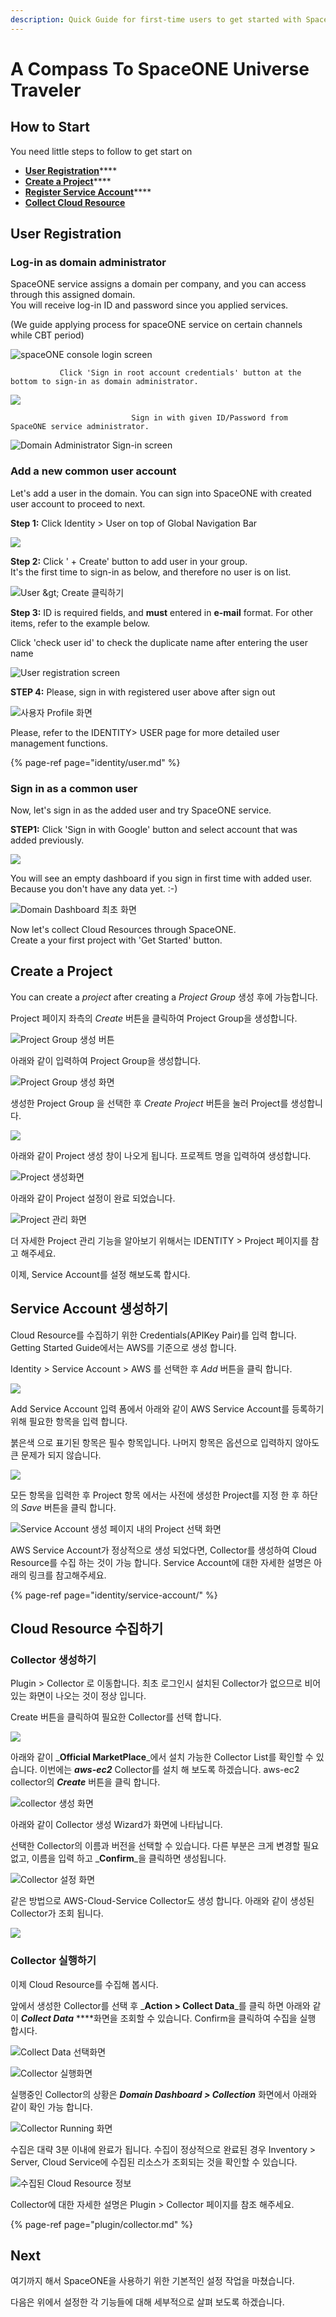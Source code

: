```yaml
---
description: Quick Guide for first-time users to get started with SpaceONE.
---
```


# A Compass To SpaceONE Universe Traveler

## How to Start  <a id="overview"></a>

You need little steps to follow to get start on 

* [**User Registr**](getting-started-2.md#adding-user)[**ation**](getting-started-2.md#adding-user)\*\*\*\*
* [**Create a Project**](getting-started-2.md#creating-project)\*\*\*\*
* [**Register Service Account**](getting-started-2.md#creating-service-account)\*\*\*\*
* [**Collect Cloud Resource** ](getting-started-2.md#discovering-cloud-resource)

## User Registration <a id="adding-user"></a>

### Log-in as domain administrator

SpaceONE service assigns a domain per company, and you can access through this assigned domain.  
You will receive log-in ID and password since you applied services.

\(We guide applying process for spaceONE service on certain channels while CBT period\)

![spaceONE console login screen](.gitbook/assets/2020-07-31-3.42.25.png)

               Click 'Sign in root account credentials' button at the bottom to sign-in as domain administrator.

![](.gitbook/assets/2020-07-31-3.43.11.png)

                               Sign in with given ID/Password from SpaceONE service administrator. 

![Domain Administrator Sign-in screen](.gitbook/assets/2020-07-31-3.44.00.png)

### Add a new common user account

Let's add a user in the domain. You can sign into SpaceONE with created user account to proceed to next.

**Step 1:** Click Identity &gt; User on top of Global Navigation Bar

![](.gitbook/assets/2020-07-31-3.46.38.png)

  
**Step 2:** Click ' + Create'  button to add user in your group.   
It's the first time to sign-in as  below, and therefore no user is on list.

![User &amp;gt; Create &#xD074;&#xB9AD;&#xD558;&#xAE30;](.gitbook/assets/2020-07-31-3.48.11.png)

**Step 3:** ID is required fields, and **must** entered in **e-mail** format. For other items, refer to the example below.

Click 'check user id' to check the duplicate name after entering the user name

![User registration screen](.gitbook/assets/2020-07-31-3.50.40.png)

**STEP 4:** Please, sign in with registered user above after sign out 

![&#xC0AC;&#xC6A9;&#xC790; Profile &#xD654;&#xBA74;](.gitbook/assets/2020-07-31-3.52.50.png)

Please, refer to the IDENTITY&gt; USER page for more detailed user management functions.

{% page-ref page="identity/user.md" %}



### Sign in as a common user

Now, let's sign in as the added user and try SpaceONE service.   
  
**STEP1:** Click 'Sign in with Google' button and select account that was added previously.

![](.gitbook/assets/2020-08-03-11.07.25.png)

You will see an empty dashboard if you sign in first time with added user. Because you don't have any data yet. :-\)

![Domain Dashboard &#xCD5C;&#xCD08; &#xD654;&#xBA74;](.gitbook/assets/2020-08-03-11.12.14.png)

Now let's collect Cloud Resources through SpaceONE.   
Create a your first project with 'Get Started' button.

## Create a Project   <a id="creating-project"></a>

You can create a _project_ after creating a _Project Group_ 생성 후에 가능합니다. 

Project 페이지 좌측의 _Create_ 버튼을 클릭하여 Project Group을 생성합니다. 

![Project Group &#xC0DD;&#xC131; &#xBC84;&#xD2BC;](.gitbook/assets/2020-08-03-11.18.38.png)

아래와 같이 입력하여 Project Group을 생성합니다.

![Project Group &#xC0DD;&#xC131; &#xD654;&#xBA74;](.gitbook/assets/2020-08-03-11.20.02.png)

생성한 Project Group 을 선택한 후 _Create Project_ 버튼을 눌러 Project를 생성합니다. 

![](.gitbook/assets/2020-08-03-11.31.43.png)

아래와 같이 Project 생성 창이 나오게 됩니다. 프로젝트 명을 입력하여 생성합니다. 

![Project &#xC0DD;&#xC131;&#xD654;&#xBA74;](.gitbook/assets/2020-08-03-11.33.06.png)

아래와 같이 Project 설정이 완료 되었습니다. 

![Project &#xAD00;&#xB9AC; &#xD654;&#xBA74;](.gitbook/assets/2020-08-03-11.37.38.png)

더 자세한 Project 관리 기능을 알아보기 위해서는 IDENTITY &gt; Project 페이지를 참고 해주세요.

이제, Service Account를 설정 해보도록 합시다. 



## Service Account 생성하기 <a id="creating-service-account"></a>

Cloud Resource를 수집하기 위한 Credentials\(APIKey Pair\)를 입력 합니다. Getting Started Guide에서는 AWS를 기준으로 생성 합니다. 

Identity &gt; Service Account &gt; AWS 를 선택한 후 _Add_ 버튼을 클릭 합니다. 

![](.gitbook/assets/2020-08-03-3.39.10.png)

Add Service Account 입력 폼에서 아래와 같이 AWS Service Account를 등록하기 위해 필요한 항목을 입력 합니다. 

붉은색 으로 표기된 항목은 필수 항목입니다. 나머지 항목은 옵션으로 입력하지 않아도 큰 문제가 되지 않습니다. 

![](.gitbook/assets/2020-08-03-3.50.06.png)

 모든 항목을 입력한 후 Project 항목 에서는 사전에 생성한 Project를 지정 한 후 하단의 _Save_ 버튼을 클릭 합니다. 

![Service Account &#xC0DD;&#xC131; &#xD398;&#xC774;&#xC9C0; &#xB0B4;&#xC758; Project &#xC120;&#xD0DD; &#xD654;&#xBA74;](.gitbook/assets/2020-08-03-3.47.38.png)

AWS Service Account가 정상적으로 생성 되었다면, Collector를 생성하여 Cloud Resource를 수집 하는 것이 가능 합니다. Service Account에 대한 자세한 설명은 아래의 링크를 참고해주세요.  

{% page-ref page="identity/service-account/" %}



## Cloud Resource 수집하기 <a id="discovering-cloud-resource"></a>

### Collector 생성하기

Plugin &gt; Collector 로 이동합니다. 최초 로그인시 설치된 Collector가 없으므로 비어있는 화면이 나오는 것이 정상 입니다. 

Create 버튼을 클릭하여 필요한 Collector를 선택 합니다. 

![](.gitbook/assets/2020-08-03-4.18.54.png)

아래와 같이 _**Official MarketPlace**_에서 설치 가능한 Collector List를 확인할 수 있습니다. 이번에는 _**aws-ec2**_ Collector를 설치 해 보도록 하겠습니다. aws-ec2 collector의 _**Create**_ 버튼을 클릭 합니다. 

![collector &#xC0DD;&#xC131; &#xD654;&#xBA74;](.gitbook/assets/2020-08-03-4.19.39.png)

아래와 같이 Collector 생성 Wizard가 화면에 나타납니다. 

선택한 Collector의 이름과 버전을 선택할 수 있습니다. 다른 부분은 크게 변경할 필요 없고, 이름을 입력 하고 _**Confirm**_을 클릭하면 생성됩니다. 

![Collector &#xC124;&#xC815; &#xD654;&#xBA74;](.gitbook/assets/2020-08-03-4.22.39.png)

같은 방법으로 AWS-Cloud-Service Collector도 생성 합니다. 아래와 같이 생성된 Collector가 조회 됩니다. 

![](.gitbook/assets/2020-08-03-4.33.11.png)

### 

### Collector 실행하기 

이제 Cloud Resource를 수집해 봅시다. 

앞에서 생성한 Collector를 선택 후 _**Action &gt; Collect Data**_를 클릭 하면 아래와 같이 _**Collect Data**_ ****화면을 조회할 수 있습니다. Confirm을 클릭하여 수집을 실행 합시다. 

![Collect Data &#xC120;&#xD0DD;&#xD654;&#xBA74;](.gitbook/assets/2020-08-03-4.42.48.png)

![Collector &#xC2E4;&#xD589;&#xD654;&#xBA74;](.gitbook/assets/2020-08-03-4.41.59.png)

실행중인 Collector의 상황은 _**Domain Dashboard &gt; Collection**_ 화면에서 아래와 같이 확인 가능 합니다.  

![Collector Running &#xD654;&#xBA74;](.gitbook/assets/2020-08-03-4.46.13.png)

수집은 대략 3분 이내에 완료가 됩니다. 수집이 정상적으로 완료된 경우 Inventory &gt; Server, Cloud Service에 수집된 리소스가 조회되는 것을 확인할 수 있습니다. 

![&#xC218;&#xC9D1;&#xB41C; Cloud Resource &#xC815;&#xBCF4;](.gitbook/assets/2020-08-03-4.51.30.png)

Collector에 대한 자세한 설명은 Plugin &gt; Collector 페이지를 참조 해주세요.

{% page-ref page="plugin/collector.md" %}



## Next 

여기까지 해서 SpaceONE을 사용하기 위한 기본적인 설정 작업을 마쳤습니다.

다음은 위에서 설정한 각 기능들에 대해 세부적으로 살펴 보도록 하겠습니다.

  

